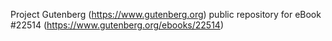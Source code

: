 Project Gutenberg (https://www.gutenberg.org) public repository for eBook #22514 (https://www.gutenberg.org/ebooks/22514)

